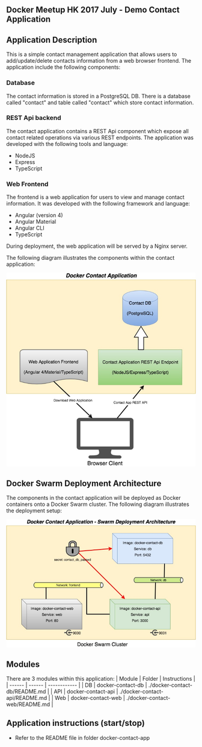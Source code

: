 Docker Meetup HK 2017 July - Demo Contact Application
-----------------------------------------------------

## Application Description
This is a simple contact management application that allows users to add/update/delete contacts information from a web browser frontend. The application include the following components:

### Database
The contact information is stored in a PostgreSQL DB. There is a database called "contact" and table called "contact" which store contact information.

### REST Api backend
The contact application contains a REST Api component which expose all contact related operations via various REST endpoints. The application was developed with the following tools and language:
* NodeJS
* Express
* TypeScript

### Web Frontend
The frontend is a web application for users to view and manage contact information. It was developed with the following framework and language:
* Angular (version 4)
* Angular Material
* Angular CLI
* TypeScript

During deployment, the web application will be served by a Nginx server.

The following diagram illustrates the components within the contact application:

![Docker Contact Application](images/docker-contact-components.jpg)

## Docker Swarm Deployment Architecture

The components in the contact application will be deployed as Docker containers onto a Docker Swarm cluster. The following diagram illustrates the deployment setup:

![Docker Contact Application - Swarm Architecture](images/docker-contact-swarm-architecture.jpg)

## Modules
There are 3 modules within this application:
| Module | Folder | Instructions |
| ------ | ------ | ------------ |
| DB | docker-contact-db | ./docker-contact-db/README.md |
| API | docker-contact-api | ./docker-contact-api/README.md |
| Web | docker-contact-web | ./docker-contact-web/README.md |

## Application instructions (start/stop)
* Refer to the README file in folder docker-contact-app
